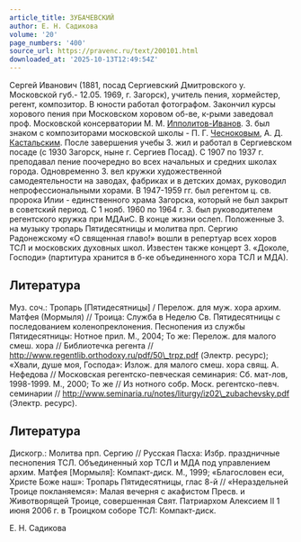 ```yaml
---
article_title: ЗУБАЧЕВСКИЙ
author: Е. Н. Садикова
volume: '20'
page_numbers: '400'
source_url: https://pravenc.ru/text/200101.html
downloaded_at: '2025-10-13T12:49:54Z'
---
```


Сергей Иванович (1881, посад Сергиевский Дмитровского у. Московской губ.- 12.05. 1969, г. Загорск), учитель пения, хормейстер, регент, композитор. В юности работал фотографом. Закончил курсы хорового пения при Московском хоровом об-ве, к-рыми заведовал проф. Московской консерватории М. М. [Ипполитов-Иванов](https://pravenc.ru/text/Ипполитов-Иванов.html). З. был знаком с композиторами московской школы - П. Г. [Чесноковым](https://pravenc.ru/text/Чесноковым.html), А. Д. [Кастальским](https://pravenc.ru/text/Кастальским.html). После завершения учебы З. жил и работал в Сергиевском посаде (с 1930 Загорск, ныне г. Сергиев Посад). С 1907 по 1937 г. преподавал пение поочередно во всех начальных и средних школах города. Одновременно З. вел кружки художественной самодеятельности на заводах, фабриках и в детских домах, руководил непрофессиональными хорами. В 1947-1959 гг. был регентом ц. св. пророка Илии - единственного храма Загорска, который не был закрыт в советский период. С 1 нояб. 1960 по 1964 г. З. был руководителем регентского кружка при МДАиС. В конце жизни ослеп. Положенные З. на музыку тропарь Пятидесятницы и молитва прп. Сергию Радонежскому «О священная главо!» вошли в репертуар всех хоров ТСЛ и московских духовных школ. Известен также концерт З. «Доколе, Господи» (партитура хранится в б-ке объединенного хора ТСЛ и МДА).

## Литература

Муз. соч.: Тропарь [Пятидесятницы] / Перелож. для муж. хора архим. Матфея (Мормыля) // Троица: Служба в Неделю Св. Пятидесятницы с последованием коленопреклонения. Песнопения из службы Пятидесятницы: Нотное прил. М., 2004; То же: Перелож. для малого смеш. хора // Библиотечка регента // http://www.regentlib.orthodoxy.ru/pdf/50\_trpz.pdf (Электр. ресурс); «Хвали, душе моя, Господа»: Излож. для малого смеш. хора свящ. А. Нефедова // Московская регентско-певческая семинария: Сб. мат-лов, 1998-1999. М., 2000; То же // Из нотного собр. Моск. регентско-певч. семинарии // http://www.seminaria.ru/notes/liturgy/iz02\_zubachevsky.pdf (Электр. ресурс).

## Литература

Дискогр.: Молитва прп. Сергию // Русская Пасха: Избр. праздничные песнопения ТСЛ. Объединенный хор ТСЛ и МДА под управлением архим. Матфея [Мормыля]: Компакт-диск. М., 1999; «Благословен еси, Христе Боже наш»: Тропарь Пятидесятницы, глас 8-й // «Нераздельней Троице покланяемся»: Малая вечерня с акафистом Пресв. и Животворящей Троице, совершенная Свят. Патриархом Алексием II 1 июня 2006 г. в Троицком соборе ТСЛ: Компакт-диск.

Е. Н. Садикова
